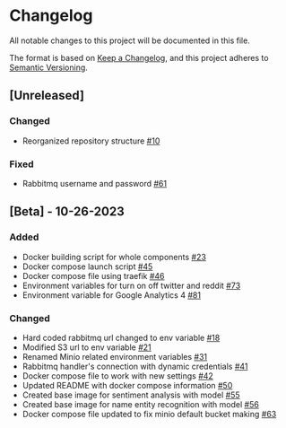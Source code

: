 # Changelog
All notable changes to this project will be documented in this file.

The format is based on [Keep a Changelog](https://keepachangelog.com/en/1.0.0/),
and this project adheres to [Semantic Versioning](https://semver.org/spec/v2.0.0.html).

## [Unreleased]

### Changed
- Reorganized repository structure [#10](https://github.com/ncsa/standalone-smm-analytics/issues/10)

### Fixed
- Rabbitmq username and password [#61](https://github.com/ncsa/standalone-smm-analytics/issues/90)

## [Beta] - 10-26-2023

### Added
- Docker building script for whole components [#23](https://github.com/ncsa/standalone-smm-analytics/issues/23)
- Docker compose launch script [#45](https://github.com/ncsa/standalone-smm-analytics/issues/45)
- Docker compose file using traefik [#46](https://github.com/ncsa/standalone-smm-analytics/issues/46)
- Environment variables for turn on off twitter and reddit [#73](https://github.com/ncsa/standalone-smm-analytics/issues/73)
- Environment variable for Google Analytics 4 [#81](https://github.com/ncsa/standalone-smm-analytics/issues/81)

### Changed
- Hard coded rabbitmq url changed to env variable [#18](https://github.com/ncsa/standalone-smm-analytics/issues/18)
- Modified S3 url to env variable [#21](https://github.com/ncsa/standalone-smm-analytics/issues/21)
- Renamed Minio related environment variables [#31](https://github.com/ncsa/standalone-smm-analytics/issues/31)
- Rabbitmq handler's connection with dynamic credentials [#41](https://github.com/ncsa/standalone-smm-analytics/issues/41)
- Docker compose file to work with new settings [#42](https://github.com/ncsa/standalone-smm-analytics/issues/42)
- Updated README with docker compose information [#50](https://github.com/ncsa/standalone-smm-analytics/issues/50)
- Created base image for sentiment analysis with model [#55](https://github.com/ncsa/standalone-smm-analytics/issues/55)
- Created base image for name entity recognition with model [#56](https://github.com/ncsa/standalone-smm-analytics/issues/56)
- Docker compose file updated to fix minio default bucket making [#63](https://github.com/ncsa/standalone-smm-analytics/issues/63)
